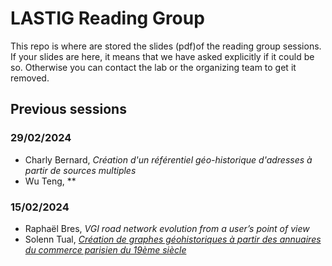 # LASTIG Reading Group

This repo is where are stored the slides (pdf)of the reading group sessions.
If your slides are here, it means that we have asked explicitly if it could be so.
Otherwise you can contact the lab or the organizing team to get it removed.  

## Previous sessions

### 29/02/2024
* Charly Bernard, *Création d'un référentiel géo-historique d'adresses à partir de sources multiples*
* Wu Teng, **

### 15/02/2024
* Raphaël Bres, *VGI road network evolution from a user’s point of view*
* Solenn Tual, *[Création de graphes géohistoriques à partir des annuaires du commerce parisien du 19ème siècle](https://github.com/soduco/atelier_graphes_geohistoriques_annuaires)*

